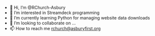 - 👋 Hi, I’m @RChurch-Asbury
- 👀 I’m interested in Streamdeck programming
- 🌱 I’m currently learning Python for managing website data downloads
- 💞️ I’m looking to collaborate on ...
- 📫 How to reach me rchurch@asburyfirst.org

<!---
RChurch-Asbury/RChurch-Asbury is a ✨ special ✨ repository because its `README.md` (this file) appears on your GitHub profile.
You can click the Preview link to take a look at your changes.
--->
